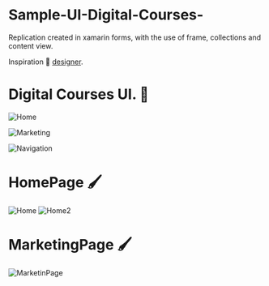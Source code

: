 # Sample-UI-Digital-Courses-
 Replication created in xamarin forms, with the use of frame, collections and content view.
 
 Inspiration :1st_place_medal:   [designer](https://cdn.dribbble.com/users/1460595/screenshots/10948884/media/1b6456350f50d2d8345a77f5f9961ad7.jpg).

# Digital Courses UI. :game_die: 



![Home](https://user-images.githubusercontent.com/60607967/79634674-029ab100-813a-11ea-9c03-67d0304a5ba9.gif)

![Marketing](https://user-images.githubusercontent.com/60607967/79634710-4392c580-813a-11ea-9c76-2666a72ed78d.gif)

![Navigation](https://user-images.githubusercontent.com/60607967/79634735-6ae99280-813a-11ea-95b4-d49a21403c04.gif)

# HomePage 🖌️ 
![Home](https://user-images.githubusercontent.com/60607967/79635335-4ee7f000-813e-11ea-946d-25cb7ff19acf.jpg) 
![Home2](https://user-images.githubusercontent.com/60607967/79635336-4f808680-813e-11ea-9685-94207a833456.jpg)
# MarketingPage 🖌️ 
![MarketinPage](https://user-images.githubusercontent.com/60607967/79635337-50191d00-813e-11ea-97f4-324f07782cb3.jpg)

